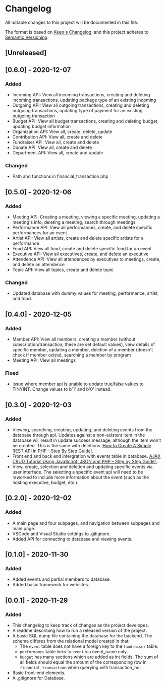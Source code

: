 # Changelog
All notable changes to this project will be documented in this file.

The format is based on [Keep a Changelog](https://keepachangelog.com/en/1.0.0/),
and this project adheres to [Semantic Versioning](https://semver.org/spec/v2.0.0.html).

## [Unreleased]

## [0.6.0] - 2020-12-07
### Added
- Incoming API: View all incoming transactions, creating and deleting incoming transactions, updating package type of an existing incoming
- Outgoing API: View all outgoing transactions, creating and deleting outgoing transactions, updating type of payment for an existing outgoing transaction
- Budget API: View all budget transactions, creating and deleting budget, updating budget information
- Organization API: View all, create, delete, update
- Contribution API: View all, create and delete
- Fundraiser API: View all, create and delete
- Donate API: View all, create and delete
- Department API: View all, create and update

### Changed
- Path and functions in financial_transaction.php

## [0.5.0] - 2020-12-06
### Added
- Meeting API: Creating a meeting, viewing a specific meeting, updating a meeting's info, deleting a meeting, search through meetings 
- Performance API: View all performances, create, and delete specific performances for an event
- Artist API: View all artists, create and delete specific artists for a performance
- Food API: View all food, create and delete specific food for an event
- Executive API: View all executives, create, and delete an executive
- Attendence API: View all attendences by executives to meetings, create, and delete an attendence
- Topic API: View all topics, create and delete topic

### Changed
- Updated database with dummy values for meeting, performance, artist, and food. 

## [0.4.0] - 2020-12-05
### Added
- Member API: View all members, creating a member (without subscription/transaction, these are set default values), view details of specific member, updating a member, deletion of a member (doesn't check if member exists), searching a member by program
- Meeting API: View all meetings

### Fixed
- Issue where member api is unable to update true/false values to TINYINT. Change values to b'1' and b'0' instead. 

## [0.3.0] - 2020-12-03
### Added
- Viewing, searching, creating, updating, and deleting events from the database through api. Updates against a non-existent item in the database will result in update success message, although the item won't be created. This is the same with deletions. [How to Create A Simple REST API in PHP - Step By Step Guide!](https://codeofaninja.com/2017/02/create-simple-rest-api-in-php.html).
- Front end and back end intergration with events table in database. [AJAX CRUD Tutorial Using JavaScript, JSON and PHP – Step by Step Guide! ](https://codeofaninja.com/2015/06/php-crud-with-ajax-and-oop.html).
- View, create, selection and deletion and updating specific events via user interface. The selecting a specific event api will need to be reworked to include more information about the event (such as the hosting executive, budget, etc.).

## [0.2.0] - 2020-12-02
### Added
- A main page and four subpages, and navigation between subpages and main page. 
- VSCode and Visual Studio settings to .gitignore. 
- Added API for connecting to database and viewing events. 


## [0.1.0] - 2020-11-30 
### Added
- Added events and partial members to database.
- Added basic framework for websites.

## [0.0.1] - 2020-11-29
### Added
- This changelog to keep track of changes as the project developes. 
- A readme describing how to run a released version of the project. 
- A basic SQL dump file containing the database for the backend. The schema differes from the relational model created in that:
  * The `event` table does not have a foreign key to the `fundraiser` table.
  * `performance` table links to `event` via event_name only.
  * `budget` has many sections which are added as int fields. The sum of all fields should equal the amount of the corresponding row in `financial_transaction` when querying with transaction_no.
- Basic front-end elements.
- A .gitignore for Database. 